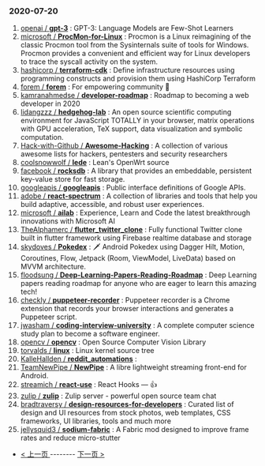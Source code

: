 ### 2020-07-20 
1. [
        openai /
**gpt-3**](https://github.com/openai/gpt-3) : GPT-3: Language Models are Few-Shot Learners
1. [
        microsoft /
**ProcMon-for-Linux**](https://github.com/microsoft/ProcMon-for-Linux) : Procmon is a Linux reimagining of the classic Procmon tool from the Sysinternals suite of tools for Windows. Procmon provides a convenient and efficient way for Linux developers to trace the syscall activity on the system.
1. [
        hashicorp /
**terraform-cdk**](https://github.com/hashicorp/terraform-cdk) : Define infrastructure resources using programming constructs and provision them using HashiCorp Terraform
1. [
        forem /
**forem**](https://github.com/forem/forem) : For empowering community 🌱
1. [
        kamranahmedse /
**developer-roadmap**](https://github.com/kamranahmedse/developer-roadmap) : Roadmap to becoming a web developer in 2020
1. [
        lidangzzz /
**hedgehog-lab**](https://github.com/lidangzzz/hedgehog-lab) : An open source scientific computing environment for JavaScript TOTALLY in your browser, matrix operations with GPU acceleration, TeX support, data visualization and symbolic computation.
1. [
        Hack-with-Github /
**Awesome-Hacking**](https://github.com/Hack-with-Github/Awesome-Hacking) : A collection of various awesome lists for hackers, pentesters and security researchers
1. [
        coolsnowwolf /
**lede**](https://github.com/coolsnowwolf/lede) : Lean's OpenWrt source
1. [
        facebook /
**rocksdb**](https://github.com/facebook/rocksdb) : A library that provides an embeddable, persistent key-value store for fast storage.
1. [
        googleapis /
**googleapis**](https://github.com/googleapis/googleapis) : Public interface definitions of Google APIs.
1. [
        adobe /
**react-spectrum**](https://github.com/adobe/react-spectrum) : A collection of libraries and tools that help you build adaptive, accessible, and robust user experiences.
1. [
        microsoft /
**ailab**](https://github.com/microsoft/ailab) : Experience, Learn and Code the latest breakthrough innovations with Microsoft AI
1. [
        TheAlphamerc /
**flutter_twitter_clone**](https://github.com/TheAlphamerc/flutter_twitter_clone) : Fully functional Twitter clone built in flutter framework using Firebase realtime database and storage
1. [
        skydoves /
**Pokedex**](https://github.com/skydoves/Pokedex) : 🗡️ Android Pokedex using Dagger Hilt, Motion, Coroutines, Flow, Jetpack (Room, ViewModel, LiveData) based on MVVM architecture.
1. [
        floodsung /
**Deep-Learning-Papers-Reading-Roadmap**](https://github.com/floodsung/Deep-Learning-Papers-Reading-Roadmap) : Deep Learning papers reading roadmap for anyone who are eager to learn this amazing tech!
1. [
        checkly /
**puppeteer-recorder**](https://github.com/checkly/puppeteer-recorder) : Puppeteer recorder is a Chrome extension that records your browser interactions and generates a Puppeteer script.
1. [
        jwasham /
**coding-interview-university**](https://github.com/jwasham/coding-interview-university) : A complete computer science study plan to become a software engineer.
1. [
        opencv /
**opencv**](https://github.com/opencv/opencv) : Open Source Computer Vision Library
1. [
        torvalds /
**linux**](https://github.com/torvalds/linux) : Linux kernel source tree
1. [
        KalleHallden /
**reddit_automations**](https://github.com/KalleHallden/reddit_automations) : 
1. [
        TeamNewPipe /
**NewPipe**](https://github.com/TeamNewPipe/NewPipe) : A libre lightweight streaming front-end for Android.
1. [
        streamich /
**react-use**](https://github.com/streamich/react-use) : React Hooks — 👍
1. [
        zulip /
**zulip**](https://github.com/zulip/zulip) : Zulip server - powerful open source team chat
1. [
        bradtraversy /
**design-resources-for-developers**](https://github.com/bradtraversy/design-resources-for-developers) : Curated list of design and UI resources from stock photos, web templates, CSS frameworks, UI libraries, tools and much more
1. [
        jellysquid3 /
**sodium-fabric**](https://github.com/jellysquid3/sodium-fabric) : A Fabric mod designed to improve frame rates and reduce micro-stutter 

- [ < 上一页 ](https://github.com/able8/github-trending-daily-record/blob/master/2020-07-19.md) -------- [ 下一页 > ](https://github.com/able8/github-trending-daily-record/blob/master/2020-07-21.md)